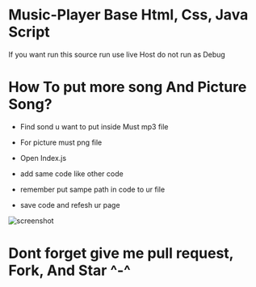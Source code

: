 # Music-Player Base Html, Css, Java Script

If you want run this source run use live  Host do not run as Debug

# How To put more song And Picture Song?

- Find sond u want to put inside Must mp3 file 

- For picture must png file 

- Open Index.js

- add same code like other code

- remember put sampe path in code to ur file

-  save code and refesh ur page

![screenshot](screenshot.jpg)

# Dont forget give me pull request, Fork, And Star ^-^
